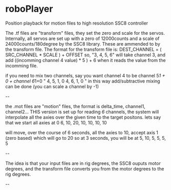# roboPlayer
Position playback for motion files to high resolution SSC8 controller

The .tf files are "transform" files, they set the zero and scale for the servos.
Internally, all servos are set up with a zero of 12000counts and a scale of 24000counts/180degree by the SSC8 library.
These are ammended to by the transform file.
The format for the transform file is:
DEST_CHANNEL = ( SRC_CHANNEL * SCALE ) + OFFSET
so, "3,  4,  5, 6"   will take channel 3, and add ((incomming channel 4 value) * 5 ) + 6  when it reads the value from the incomming file.

if you need to mix two channels, say you want channel 4 to be channel 5*1 + 0  +  channel 6*1+0
"
4, 5, 1, 0
4, 6, 1, 0
"
in this way add/subtractive mixing can be done (you can scale a channel by -1)


--

the .mot files are "motion" files, the format is
delta_time, channel1, channel2...
THIS version is set up for reading _6_ channels, the system will interpolate all the axies over the given time to the target positons.
lets say that we start all axies at 0
6, 10, 20, 10, 10, 10, 10

will move, over the course of 6 seconds, all the axies to 10, accept axis 1 (zero based) which will go to 20
so at 3 seconds, you will be at  5, 10, 5, 5, 5, 5

--

The idea is that your input files are in rig degrees, the SSC8 ouputs motor degrees, and the transform file converts you from the motor degrees to the rig degrees.

--
